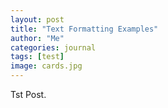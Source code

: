 ```yaml
---
layout: post
title: "Text Formatting Examples"
author: "Me"
categories: journal
tags: [test]
image: cards.jpg
---
```


Tst Post.
